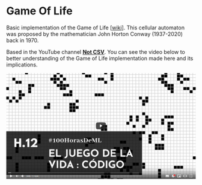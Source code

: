 # Game Of Life
Basic implementation of the Game of Life [[wiki](https://en.wikipedia.org/wiki/Conway%27s_Game_of_Life)]. This cellular automaton was proposed by the mathematician John Horton Conway (1937-2020) back in 1970.

Based in the YouTube channel [**Not CSV**](https://www.youtube.com/c/NotCSV/videos). You can see the video below to better understanding of the Game of Life implementation made here and its implications.

[![Open In Youtube](https://raw.githubusercontent.com/SanParraguez/GameOfLife/master/bin/Hora_12_programando_el_juego_de_la_vida.png)](https://youtu.be/xgZuW6Jz5dc)

